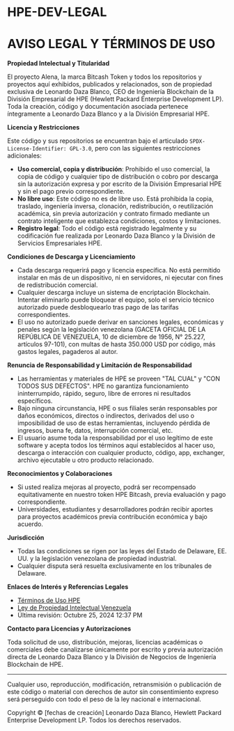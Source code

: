 # HPE-DEV-LEGAL
# AVISO LEGAL Y TÉRMINOS DE USO

**Propiedad Intelectual y Titularidad**

El proyecto Alena, la marca Bitcash Token y todos los repositorios y proyectos aquí exhibidos, publicados y relacionados, son de propiedad exclusiva de Leonardo Daza Blanco, CEO de Ingeniería Blockchain de la División Empresarial de HPE (Hewlett Packard Enterprise Development LP). Toda la creación, código y documentación asociada pertenece íntegramente a Leonardo Daza Blanco y a la División Empresarial HPE.

**Licencia y Restricciones**

Este código y sus repositorios se encuentran bajo el articulado `SPDX-License-Identifier: GPL-3.0`, pero con las siguientes restricciones adicionales:

- **Uso comercial, copia y distribución**: Prohibido el uso comercial, la copia de código y cualquier tipo de distribución o cobro por descarga sin la autorización expresa y por escrito de la División Empresarial HPE y sin el pago previo correspondiente.
- **No libre uso**: Este código no es de libre uso. Está prohibida la copia, traslado, ingeniería inversa, clonación, redistribución, o reutilización académica, sin previa autorización y contrato firmado mediante un contrato inteligente que establezca condiciones, costos y limitaciones.
- **Registro legal**: Todo el código está registrado legalmente y su codificación fue realizada por Leonardo Daza Blanco y la División de Servicios Empresariales HPE.

**Condiciones de Descarga y Licenciamiento**

- Cada descarga requerirá pago y licencia específica. No está permitido instalar en más de un dispositivo, ni en servidores, ni ejecutar con fines de redistribución comercial.
- Cualquier descarga incluye un sistema de encriptación Blockchain. Intentar eliminarlo puede bloquear el equipo, solo el servicio técnico autorizado puede desbloquearlo tras pago de las tarifas correspondientes.
- El uso no autorizado puede derivar en sanciones legales, económicas y penales según la legislación venezolana (GACETA OFICIAL DE LA REPÚBLICA DE VENEZUELA, 10 de diciembre de 1956, N° 25.227, artículos 97-101), con multas de hasta 350.000 USD por código, más gastos legales, pagaderos al autor.

**Renuncia de Responsabilidad y Limitación de Responsabilidad**

- Las herramientas y materiales de HPE se proveen "TAL CUAL" y "CON TODOS SUS DEFECTOS". HPE no garantiza funcionamiento ininterrumpido, rápido, seguro, libre de errores ni resultados específicos. 
- Bajo ninguna circunstancia, HPE o sus filiales serán responsables por daños económicos, directos o indirectos, derivados del uso o imposibilidad de uso de estas herramientas, incluyendo pérdida de ingresos, buena fe, datos, interrupción comercial, etc.
- El usuario asume toda la responsabilidad por el uso legítimo de este software y acepta todos los términos aquí establecidos al hacer uso, descarga o interacción con cualquier producto, código, app, exchanger, archivo ejecutable u otro producto relacionado.

**Reconocimientos y Colaboraciones**

- Si usted realiza mejoras al proyecto, podrá ser recompensado equitativamente en nuestro token HPE Bitcash, previa evaluación y pago correspondiente.
- Universidades, estudiantes y desarrolladores podrán recibir aportes para proyectos académicos previa contribución económica y bajo acuerdo.

**Jurisdicción**

- Todas las condiciones se rigen por las leyes del Estado de Delaware, EE. UU. y la legislación venezolana de propiedad industrial.
- Cualquier disputa será resuelta exclusivamente en los tribunales de Delaware.

**Enlaces de Interés y Referencias Legales**

- [Términos de Uso HPE](https://www.hpe.com/es/es/acerca-de/legal/términos-de-uso.html)
- [Ley de Propiedad Intelectual Venezuela](https://sapi.gob.ve/wp-content/uploads/2020/09/ley_propiedad_intelectual.pdf)
- Última revisión: Octubre 25, 2024 12:37 PM

**Contacto para Licencias y Autorizaciones**

Toda solicitud de uso, distribución, mejoras, licencias académicas o comerciales debe canalizarse únicamente por escrito y previa autorización directa de Leonardo Daza Blanco y la División de Negocios de Ingeniería Blockchain de HPE.

---

Cualquier uso, reproducción, modificación, retransmisión o publicación de este código o material con derechos de autor sin consentimiento expreso será perseguido con todo el peso de la ley nacional e internacional.

Copyright © [fechas de creación] Leonardo Daza Blanco, Hewlett Packard Enterprise Development LP. Todos los derechos reservados.
